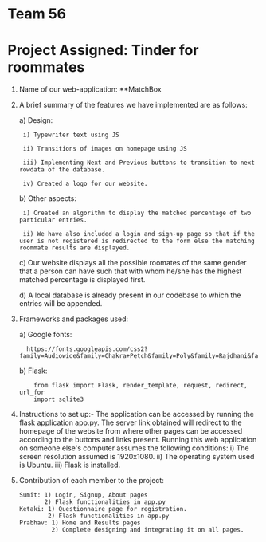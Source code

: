 # Team 56

# Project Assigned: Tinder for roommates

1. Name of our web-application: **MatchBox

2. A brief summary of the features we have implemented are as follows:

    a) Design:
    
        i) Typewriter text using JS
        
        ii) Transitions of images on homepage using JS
        
        iii) Implementing Next and Previous buttons to transition to next rowdata of the database.
        
        iv) Created a logo for our website.
        
    b) Other aspects:
    
        i) Created an algorithm to display the matched percentage of two particular entries.
        
        ii) We have also included a login and sign-up page so that if the user is not registered is redirected to the form else the matching roommate results are displayed.
        
    c) Our website displays all the possible roomates of the same gender that a person can have such that with whom he/she has the highest matched percentage is displayed first.
    
    d) A local database is already present in our codebase to which the entries will be appended.

3. Frameworks and packages used:

    a) Google fonts: 
    
         https://fonts.googleapis.com/css2?family=Audiowide&family=Chakra+Petch&family=Poly&family=Rajdhani&family=Sigmar&display=swap
        
    b) Flask:
    ```
        from flask import Flask, render_template, request, redirect, url_for
        import sqlite3
    ```
    
4. Instructions to set up:-
    The application can be accessed by running the flask application app.py. The server link obtained will redirect to the homepage of the website from where other pages can be accessed according to the buttons and links present.
  Running this web application on someone else's computer assumes the following conditions:
    i) The screen resolution assumed is 1920x1080.
    ii) The operating system used is Ubuntu.
    iii) Flask is installed.

5. Contribution of each member to the project:
    ```
    Sumit: 1) Login, Signup, About pages
           2) Flask functionalities in app.py
    Ketaki: 1) Questionnaire page for registration.
            2) Flask functionalities in app.py
    Prabhav: 1) Home and Results pages
             2) Complete designing and integrating it on all pages.
    ```

